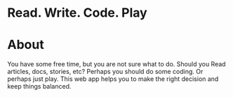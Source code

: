 Read. Write. Code. Play
=======================
# About
You have some free time, but you are not sure what to do. Should you Read articles, docs, stories, etc? 
Perhaps you should do some coding. Or perhaps just play. 
This web app helps you to make the right decision and keep things balanced.

